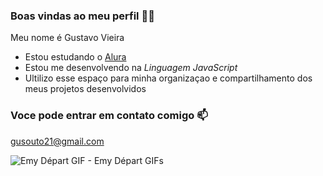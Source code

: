### Boas vindas ao meu perfil 💙💙

Meu nome é Gustavo Vieira

 - Estou estudando o [Alura](https://www.alura.com.br)
 - Estou me desenvolvendo na *Linguagem JavaScript*
 - Ultilizo esse espaço para minha organizaçao e compartilhamento dos meus projetos desenvolvidos

### Voce pode entrar em contato comigo 📫

gusouto21@gmail.com

<img src="https://media1.tenor.com/m/-tquk_v-Y_YAAAAC/emy-d%C3%A9part.gif" alt="Emy Départ GIF - Emy Départ GIFs"/>
